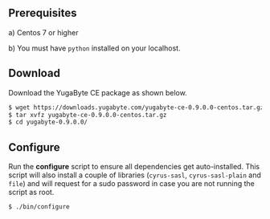 ## Prerequisites

a) <i class="icon-centos"></i> Centos 7 or higher

b) You must have `python` installed on your localhost.

## Download

Download the YugaByte CE package as shown below.


```sh
$ wget https://downloads.yugabyte.com/yugabyte-ce-0.9.0.0-centos.tar.gz
$ tar xvfz yugabyte-ce-0.9.0.0-centos.tar.gz
$ cd yugabyte-0.9.0.0/
```

## Configure

Run the **configure** script to ensure all dependencies get auto-installed. This script will also install a couple of libraries (`cyrus-sasl`, `cyrus-sasl-plain` and `file`) and will request for a sudo password in case you are not running the script as root.

```sh
$ ./bin/configure
```